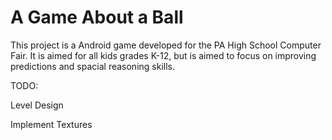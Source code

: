 # A Game About a Ball
This project is a Android game developed for the PA High School Computer Fair. It is aimed for all kids grades K-12, but is aimed to focus on improving predictions and spacial reasoning skills. 

TODO:

Level Design

Implement Textures
